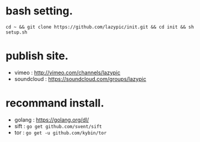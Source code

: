 
# bash setting.
```
cd ~ && git clone https://github.com/lazypic/init.git && cd init && sh setup.sh
```

# publish site.
- vimeo : http://vimeo.com/channels/lazypic
- soundcloud : https://soundcloud.com/groups/lazypic

# recommand install. 
- golang : https://golang.org/dl/
- sift : ```go get github.com/svent/sift```
- tor : ```go get -u github.com/kybin/tor```
